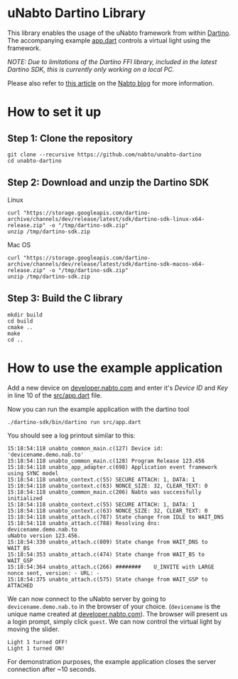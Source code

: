 # uNabto Dartino Library
This library enables the usage of the uNabto framework from within [Dartino](https://dartino.org/). The accompanying example [app.dart](./src/app.dart) controls a virtual light using the framework.

*NOTE: Due to limitations of the Dartino FFI library, included in the latest Dartino SDK, this is currently only working on a local PC.*

Please also refer to [this article](https://blog.nabto.com/2016/05/18/dartino-unabto/) on the [Nabto blog](http://blog.nabto.com/) for more information.

# How to set it up
## Step 1: Clone the repository
```shell
git clone --recursive https://github.com/nabto/unabto-dartino
cd unabto-dartino
```
## Step 2: Download and unzip the Dartino SDK
Linux
```shell
curl "https://storage.googleapis.com/dartino-archive/channels/dev/release/latest/sdk/dartino-sdk-linux-x64-release.zip" -o "/tmp/dartino-sdk.zip"
unzip /tmp/dartino-sdk.zip
```
Mac OS
```shell
curl "https://storage.googleapis.com/dartino-archive/channels/dev/release/latest/sdk/dartino-sdk-macos-x64-release.zip" -o "/tmp/dartino-sdk.zip"
unzip /tmp/dartino-sdk.zip
```
## Step 3: Build the C library
```shell
mkdir build
cd build
cmake ..
make
cd ..
```

# How to use the example application
Add a new device on [developer.nabto.com](https://developer.nabto.com/) and enter it's *Device ID* and *Key* in line 10 of the [src/app.dart](./src/app.dart) file.

Now you can run the example application with the dartino tool
```shell
./dartino-sdk/bin/dartino run src/app.dart
```

You should see a log printout similar to this:

```
15:18:54:118 unabto_common_main.c(127) Device id: 'devicename.demo.nab.to'
15:18:54:118 unabto_common_main.c(128) Program Release 123.456
15:18:54:118 unabto_app_adapter.c(698) Application event framework using SYNC model
15:18:54:118 unabto_context.c(55) SECURE ATTACH: 1, DATA: 1
15:18:54:118 unabto_context.c(63) NONCE_SIZE: 32, CLEAR_TEXT: 0
15:18:54:118 unabto_common_main.c(206) Nabto was successfully initialized
15:18:54:118 unabto_context.c(55) SECURE ATTACH: 1, DATA: 1
15:18:54:118 unabto_context.c(63) NONCE_SIZE: 32, CLEAR_TEXT: 0
15:18:54:118 unabto_attach.c(787) State change from IDLE to WAIT_DNS
15:18:54:118 unabto_attach.c(788) Resolving dns: devicename.demo.nab.to
uNabto version 123.456.
15:18:54:330 unabto_attach.c(809) State change from WAIT_DNS to WAIT_BS
15:18:54:353 unabto_attach.c(474) State change from WAIT_BS to WAIT_GSP
15:18:54:364 unabto_attach.c(266) ########    U_INVITE with LARGE nonce sent, version: - URL: -
15:18:54:375 unabto_attach.c(575) State change from WAIT_GSP to ATTACHED
```

We can now connect to the uNabto server by going to `devicename.demo.nab.to` in the browser of your choice. (`devicename` is the unique name created at [developer.nabto.com](https://developer.nabto.com/)).
The browser will present us a login prompt, simply click `guest`. We can now control the virtual light by moving the slider.

```
Light 1 turned OFF!
Light 1 turned ON!
```

For demonstration purposes, the example application closes the server connection after ~10 seconds.
